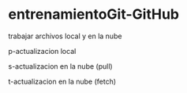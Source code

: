 # entrenamientoGit-GitHub
trabajar archivos local y en la nube

p-actualizacion local

s-actualizacion en la nube (pull)

t-actualizacion en la nube (fetch)
